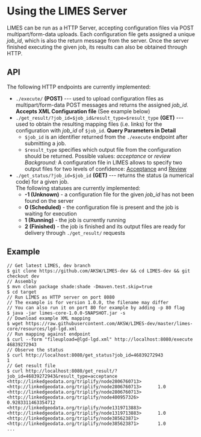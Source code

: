 # Using the LIMES Server

LIMES can be run as a HTTP Server, accepting configuration files via POST multipart/form-data uploads.
Each configuration file gets assigned a unique *job_id*, which is also the return message from the server.
Once the server finished executing the given job, its results can also be obtained through HTTP.

## API
The following HTTP endpoints are currently implemented:

* `./execute/` **(POST)** ---
  used to upload configuration files as multipart/form-data POST messages and returns the
  assigned *job_id*.  
  **Accepts XML Configuration file** (See example below) 
* `./get_result/?job_id=$job_id&result_type=$result_type` **(GET)** ---
  used to obtain the resulting mapping files (i.e. links) for
  the configuration with *job_id* of `$job_id`.
  **Query Parameters in Detail**  
  * `$job_id` is an identifier returned from the `./execute` endpoint after submitting a job.  
  * `$result_type` specifies which output file from the configuration should be returned. Possible values: *acceptance*
    or *review*  
    *Background:* A configuration file in LIMES allows to specify two output files for two levels of confidence:
    [Acceptance](../configuration_file/acceptance.md) and [Review](../configuration_file/review.md)  
* `./get_status/?job_id=$job_id` **(GET)** ---
  returns the status (a numerical code) for a given job.  
  The following statuses are currently implemented:
  * **-1 (Unknown)**  - a configuration file for the given *job_id* has not been found on the server 
  * **0 (Scheduled)** - the configuration file is present and the job is waiting for execution
  * **1 (Running)** - the job is currently running
  * **2 (Finished)** - the job is finished and its output files are ready for delivery through `./get_result/` requests
    
    
## Example

```
// Get latest LIMES, dev branch
$ git clone https://github.com/AKSW/LIMES-dev && cd LIMES-dev && git checkout dev 
// Assembly
$ mvn clean package shade:shade -Dmaven.test.skip=true
$ cd target
// Run LIMES as HTTP server on port 8080
// The example is for version 1.0.0, the filename may differ
// You can also run it on port 80 for example by adding -p 80 flag
$ java -jar limes-core-1.0.0-SNAPSHOT.jar -s
// Download example XML mapping
$ wget https://raw.githubusercontent.com/AKSW/LIMES-dev/master/limes-core/resources/lgd-lgd.xml
// Run mapping against endpoint
$ curl --form "fileupload=@lgd-lgd.xml" http://localhost:8080/execute
46839272943
// Observe the status
$ curl http://localhost:8080/get_status?job_id=46839272943
1
// Get result file
$ curl http://localhost:8080/get_result/?job_id=46839272943&result_type=acceptance
<http://linkedgeodata.org/triplify/node2806760713>      <http://linkedgeodata.org/triplify/node2806760713>      1.0
<http://linkedgeodata.org/triplify/node2806760713>      <http://linkedgeodata.org/triplify/node400957326>       0.9283311463354712
<http://linkedgeodata.org/triplify/node1319713883>      <http://linkedgeodata.org/triplify/node1319713883>      1.0
<http://linkedgeodata.org/triplify/node385623871>       <http://linkedgeodata.org/triplify/node385623871>       1.0
...
```
